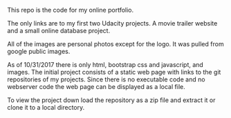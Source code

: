 This repo is the code for my online portfolio.

The only links are to my first two Udacity projects. A movie trailer website and a small online database project. 

All of the images are personal photos except for the logo. It was pulled from google public images.

As of 10/31/2017 there is only html, bootstrap css and javascript, and images. 
The initial project consists of a static web page with links to the git repositories of my projects. 
Since there is no executable code and no webserver code the web page can be displayed as a local file.

To view the project down load the repository as a zip file and extract it or clone it to a local directory.


